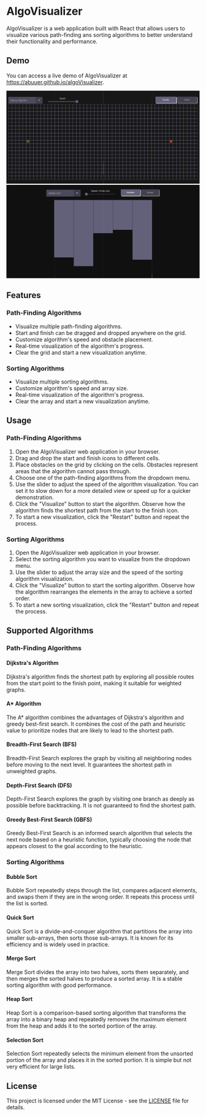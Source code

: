# AlgoVisualizer

AlgoVisualizer is a web application built with React that allows users to visualize various path-finding ans sorting algorithms to better understand their functionality and performance.

## Demo

You can access a live demo of AlgoVisualizer at https://abuuer.github.io/algoVisualizer.

![Path-Finding](public/PathFindingDemo.gif)
![Sorting](public/SortingDemo.gif)

## Features

### Path-Finding Algorithms

- Visualize multiple path-finding algorithms.
- Start and finish can be dragged and dropped anywhere on the grid.
- Customize algorithm's speed and obstacle placement.
- Real-time visualization of the algorithm's progress.
- Clear the grid and start a new visualization anytime.

### Sorting Algorithms

- Visualize multiple sorting algorithms.
- Customize algorithm's speed and array size.
- Real-time visualization of the algorithm's progress.
- Clear the array and start a new visualization anytime.

## Usage

### Path-Finding Algorithms

1. Open the AlgoVisualizer web application in your browser.
2. Drag and drop the start and finish icons to different cells.
3. Place obstacles on the grid by clicking on the cells. Obstacles represent areas that the algorithm cannot pass through.
4. Choose one of the path-finding algorithms from the dropdown menu.
5. Use the slider to adjust the speed of the algorithm visualization. You can set it to slow down for a more detailed view or speed up for a quicker demonstration.
6. Click the "Visualize" button to start the algorithm. Observe how the algorithm finds the shortest path from the start to the finish icon.
7. To start a new visualization, click the "Restart" button and repeat the process.

### Sorting Algorithms

1. Open the AlgoVisualizer web application in your browser.
2. Select the sorting algorithm you want to visualize from the dropdown menu.
3. Use the slider to adjust the array size and the speed of the sorting algorithm visualization.
4. Click the "Visualize" button to start the sorting algorithm. Observe how the algorithm rearranges the elements in the array to achieve a sorted order.
5. To start a new sorting visualization, click the "Restart" button and repeat the process.

## Supported Algorithms

### Path-Finding Algorithms

#### Dijkstra's Algorithm

Dijkstra's algorithm finds the shortest path by exploring all possible routes from the start point to the finish point, making it suitable for weighted graphs.

#### A\* Algorithm

The A\* algorithm combines the advantages of Dijkstra's algorithm and greedy best-first search. It combines the cost of the path and heuristic value to prioritize nodes that are likely to lead to the shortest path.

#### Breadth-First Search (BFS)

Breadth-First Search explores the graph by visiting all neighboring nodes before moving to the next level. It guarantees the shortest path in unweighted graphs.

#### Depth-First Search (DFS)

Depth-First Search explores the graph by visiting one branch as deeply as possible before backtracking. It is not guaranteed to find the shortest path.

#### Greedy Best-First Search (GBFS)

Greedy Best-First Search is an informed search algorithm that selects the next node based on a heuristic function, typically choosing the node that appears closest to the goal according to the heuristic.

### Sorting Algorithms

#### Bubble Sort

Bubble Sort repeatedly steps through the list, compares adjacent elements, and swaps them if they are in the wrong order. It repeats this process until the list is sorted.

#### Quick Sort

Quick Sort is a divide-and-conquer algorithm that partitions the array into smaller sub-arrays, then sorts those sub-arrays. It is known for its efficiency and is widely used in practice.

#### Merge Sort

Merge Sort divides the array into two halves, sorts them separately, and then merges the sorted halves to produce a sorted array. It is a stable sorting algorithm with good performance.

#### Heap Sort

Heap Sort is a comparison-based sorting algorithm that transforms the array into a binary heap and repeatedly removes the maximum element from the heap and adds it to the sorted portion of the array.

#### Selection Sort

Selection Sort repeatedly selects the minimum element from the unsorted portion of the array and places it in the sorted portion. It is simple but not very efficient for large lists.

## License

This project is licensed under the MIT License - see the [LICENSE](LICENSE) file for details.
